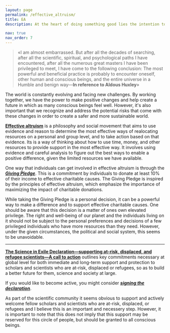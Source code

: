 ```yaml
---
layout: page
permalink: /effective_altruism/
title: EA
description: At the heart of doing something good lies the intention to create positive change in the world. However, when we choose to publicly share our good deeds, we must consider the underlying motives behind our actions. Is it truly altruistic, or do we seek validation and recognition from others? Some argue that sharing one's good deeds with others is a form of self-promotion and is done to gain recognition or approval, rather than for the sake of doing good. Others argue that sharing one's good deeds can inspire others to do good as well, and that promoting positive actions is a way to contribute to a culture of altruism and compassion.

nav: true
nav_order: 7
---
```

> «I am almost embarrassed. But after all the decades of searching, after all the scientific, spiritual, and psychological paths I have encountered, after all the numerous great masters I have been privileged to meet, I have come to the following conclusion: The most powerful and beneficial practice is probably to encounter oneself, other human and conscious beings, and the entire universe in a Humble and benign way—**In reference to Aldous Huxley**»

The world is constantly evolving and facing new challenges. By working together, we have the power to make positive changes and help create a future in which as many conscious beings feel well. However, it's also important that we recognize and address the potential risks that come with these changes in order to create a safer and more sustainable world.

[**Effective altruism**](https://www.effectivealtruism.org/) is a philosophy and social movement that aims to use evidence and reason to determine the most effective ways of realocating resources on a personal and group level, and to take action based on that evidence. Its is a way of thinking about how to use time, money, and other resources to provide support in the most effective way. It involves using evidence and careful analysis to figure out the best ways to enable a positive difference, given the limited resources we have available.

One way that individuals can get involved in effective altruism is through the [**_Giving Pledge_**](https://www.givingwhatwecan.org/pledge). This is a commitment by individuals to donate at least 10% of their income to effective charitable causes. The Giving Pledge is inspired by the principles of effective altruism, which emphasize the importance of maximizing the impact of charitable donations. 

While taking the Giving Pledge is a personal decision, it can be a powerful way to make a difference and to support effective charitable causes. One should be aware that this decision is a matter of ones own elevated privilege. The right and well-being of our planet and the individuals living on it should not be subject to the personal preferences and decisions of a few privileged individuals who have more resources than they need. However, under the given circumstances, the political and social system, this seems to be unavoidable.

---------

[**The Science in Exile Declaration—supporting at-risk, displaced, and refugee scientists—A call to action**](https://www.interacademies.org/publication/science-exile-declaration-supporting-risk-displaced-and-refugee-scientists-call-action) outlines key commitments necessary at global level for both immediate and long-term support and protection to scholars and scientists who are at-risk, displaced or refugees, so as to build a better future for them, science and society at large.

If you would like to become active, you might consider [**_signing the declaration_**](https://forms.office.com/pages/responsepage.aspx?id=Uq5PHbM5-kuwswIpVrERlLxCIrq-PktOpQTRI0lHzktUNlJPNEtNVzgzWThYWEFRS0NGQkFPMlFMRi4u).

As part of the scientific community it seems obvious to support and actively welcome fellow scholars and scientists who are at-risk, displaced, or refugees and I believe this is an important and necessery step. 
However, it is important to note that this does not imply that this support may be reserved for this circle of people, but should be granted to all conscious beings. 







